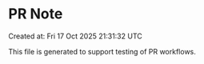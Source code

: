 # PR Note

Created at: Fri 17 Oct 2025 21:31:32 UTC

This file is generated to support testing of PR workflows.
